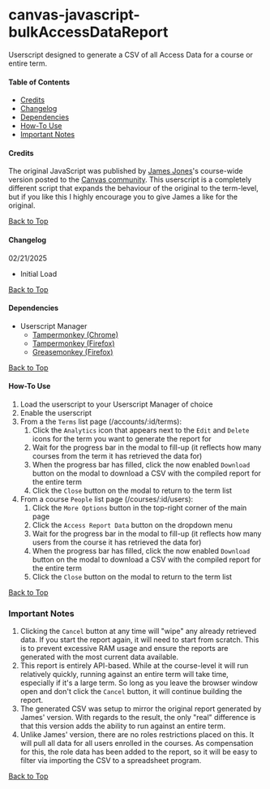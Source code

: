 # canvas-javascript-bulkAccessDataReport
Userscript designed to generate a CSV of all Access Data for a course or entire term.

#### Table of Contents
- [Credits](#credits)
- [Changelog](#changelog)
- [Dependencies](#dependencies)
- [How-To Use](#how-to-use)
- [Important Notes](#important-notes)

#### Credits
The original JavaScript was published by [James Jones]([https://community.canvaslms.com/people/msgarcia](https://community.canvaslms.com/t5/user/viewprofilepage/user-id/105160))'s course-wide version posted to the [Canvas community]([https://community.canvaslms.com/groups/canvas-developers/blog/2017/04/20/universal-student-view-button-for-teachers](https://community.canvaslms.com/t5/Higher-Ed-Users/Obtaining-and-using-Access-Report-data-for-an-entire-course/ba-p/264333)). This userscript is a completely different script that expands the behaviour of the original to the term-level, but if you like this I highly encourage you to give James a like for the original.

[Back to Top](#canvas-javascript-bulkAccessDataReport)

#### Changelog
02/21/2025
- Initial Load

[Back to Top](#canvas-javascript-bulkAccessDataReport)

#### Dependencies
- Userscript Manager
  - [Tampermonkey (Chrome)](https://chrome.google.com/webstore/detail/tampermonkey/dhdgffkkebhmkfjojejmpbldmpobfkfo?hl=en)
  - [Tampermonkey (Firefox)](https://addons.mozilla.org/en-us/firefox/addon/tampermonkey/)
  - [Greasemonkey (Firefox)](https://addons.mozilla.org/en-us/firefox/addon/greasemonkey/)

[Back to Top](#canvas-javascript-bulkAccessDataReport)

#### How-To Use
1. Load the userscript to your Userscript Manager of choice
2. Enable the userscript
3. From a the `Terms` list page (/accounts/:id/terms):
   1. Click the `Analytics` icon that appears next to the `Edit` and `Delete` icons for the term you want to generate the report for
   2. Wait for the progress bar in the modal to fill-up (it reflects how many courses from the term it has retrieved the data for)
   3. When the progress bar has filled, click the now enabled `Download` button on the modal to download a CSV with the compiled report for the entire term
   4. Click the `Close` button on the modal to return to the term list
4. From a course `People` list page (/courses/:id/users):
   1. Click the `More Options` button in the top-right corner of the main page
   2. Click the `Access Report Data` button on the dropdown menu
   3. Wait for the progress bar in the modal to fill-up (it reflects how many users from the course it has retrieved the data for)
   4. When the progress bar has filled, click the now enabled `Download` button on the modal to download a CSV with the compiled report for the entire term
   5. Click the `Close` button on the modal to return to the term list

[Back to Top](#canvas-javascript-bulkAccessDataReport)

### Important Notes
1. Clicking the `Cancel` button at any time will "wipe" any already retrieved data. If you start the report again, it will need to start from scratch. This is to prevent excessive RAM usage and ensure the reports are generated with the most current data available.
2. This report is entirely API-based. While at the course-level it will run relatively quickly, running against an entire term will take time, especially if it's a large term. So long as you leave the browser window open and don't click the `Cancel` button, it will continue building the report.
3. The generated CSV was setup to mirror the original report generated by James' version. With regards to the result, the only "real" difference is that this version adds the ability to run against an entire term.
4. Unlike James' version, there are no roles restrictions placed on this. It will pull all data for all users enrolled in the courses. As compensation for this, the role data has been added to the report, so it will be easy to filter via importing the CSV to a spreadsheet program.

[Back to Top](#canvas-javascript-bulkAccessDataReport)
